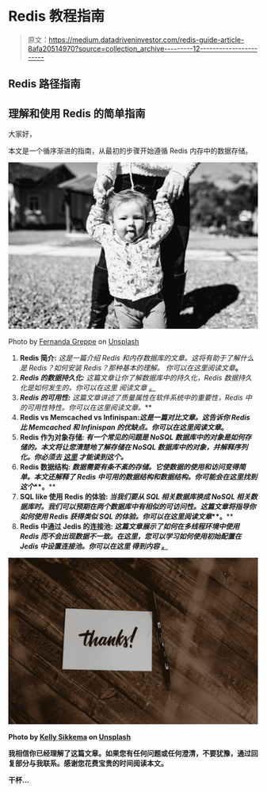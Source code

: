 # Redis 教程指南

> 原文：<https://medium.datadriveninvestor.com/redis-guide-article-8afa20514970?source=collection_archive---------12----------------------->

## Redis 路径指南

## 理解和使用 Redis 的简单指南

大家好，

本文是一个循序渐进的指南，从最初的步骤开始遵循 Redis 内存中的数据存储。

![](img/a6f469bbbc50db8218e45945923bc642.png)

Photo by [Fernanda Greppe](https://unsplash.com/@fergreppe?utm_source=medium&utm_medium=referral) on [Unsplash](https://unsplash.com?utm_source=medium&utm_medium=referral)

1.  **Redis 简介:** *这是一篇介绍 Redis 和内存数据库的文章。这将有助于了解什么是 Redis？如何安装 Redis？那种基本的理解。* *你可以在这里阅读文章*[](https://medium.com/nerd-for-tech/introduction-to-redis-3e6c3a0083a7)**。**
2.  ***Redis 的数据持久化:** *这篇文章让你了解数据库中的持久化，Redis 数据持久化是如何发生的，你可以在这里* *阅读文章* [*。*](https://sthenusan.medium.com/data-persistence-with-redis-52b7d7cdfc53)*
3.  ***Redis 的可用性:** *这篇文章讲述了质量属性在软件系统中的重要性，Redis 中的可用性特性。你可以在这里阅读文章*[](https://blog.usejournal.com/availability-with-redis-66611f5a5e2b)**。***
4.  ****Redis vs Memcached vs Infinispan:***这是一篇对比文章。这告诉你 Redis 比 Memcached 和 Infinispan 的优缺点。你可以在这里阅读文章*[](https://sthenusan.medium.com/redis-vs-infinispan-vs-memcached-7f7cf3b26522)**。****
5.  ****Redis 作为对象存储:** *有一个常见的问题是 NoSQL 数据库中的对象是如何存储的。本文将让您清楚地了解存储在 NoSQL 数据库中的对象，并解释序列化。你必须去* [*这里*](https://medium.com/nerd-for-tech/redis-as-object-storage-e6a084b46f8b) *才能读到这个。***
6.  ****Redis 数据结构:** *数据需要有条不紊的存储。它使数据的使用和访问变得简单。本文还解释了 Redis 中可用的数据结构和数据结构。你可能会在这里找到这个*[](https://medium.com/datadriveninvestor/redis-data-structures-495baef3d486)**。****
7.  ****SQL like 使用 Redis 的体验:** *当我们要从 SQL 相关数据库换成 NoSQL 相关数据库时。我们可以预期在两个数据库中有相似的可访问性。这篇文章将指导你如何使用 Redis 获得类似 SQL 的体验。你可以在这里阅读文章*[](https://medium.com/datadriveninvestor/sql-like-experience-with-redis-90926462162b)**。****
8.  ****Redis 中通过 Jedis 的连接池:** *这篇文章展示了如何在多线程环境中使用 Redis 而不会出现数据不一致。在这里，您可以学习如何使用初始配置在 Jedis 中设置连接池。你可以在这里* *得到内容* [*。*](https://medium.com/codestory/the-pooling-of-connections-in-redis-e8188335bf64)**

**![](img/19d107864deca7aeb85779fe6840caa1.png)**

**Photo by [Kelly Sikkema](https://unsplash.com/@kellysikkema?utm_source=medium&utm_medium=referral) on [Unsplash](https://unsplash.com?utm_source=medium&utm_medium=referral)**

**我相信你已经理解了这篇文章。如果您有任何问题或任何澄清，不要犹豫，通过回复部分与我联系。感谢您花费宝贵的时间阅读本文。**

**干杯…**